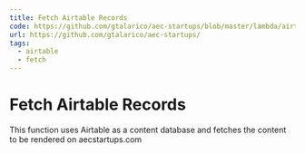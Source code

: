 ```yaml
---
title: Fetch Airtable Records
code: https://github.com/gtalarico/aec-startups/blob/master/lambda/airtable.js
url: https://github.com/gtalarico/aec-startups/
tags: 
  - airtable
  - fetch
---
```


# Fetch Airtable Records

This function uses Airtable as a content database and fetches the content to be rendered on aecstartups.com
